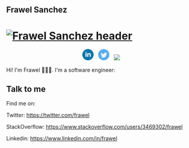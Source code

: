 ## Frawel Sanchez

# [![Frawel Sanchez header](https://media-exp1.licdn.com/dms/image/C4E16AQFpuzSxl18_2A/profile-displaybackgroundimage-shrink_350_1400/0/1548796762038?e=1615420800&v=beta&t=3nCdPVFuPC41e0ANbbrbkg1HGZWrlkF6anK1dFRc_VM)](https://www.linkedin.com/in/frawel)

<p align='center'>
<a href="https://www.linkedin.com/in/frawel/"><img height="30" src="https://raw.githubusercontent.com/Frawel/Frawel/master/icons/linkedin.png"></a>&nbsp;&nbsp;
<a href="https://twitter/frawel"><img height="30" src="https://raw.githubusercontent.com/Frawel/Frawel/master/icons/twitter.png?raw=true"></a>&nbsp;&nbsp;
<img src="https://visitor-badge.glitch.me/badge?page_id=frawel.visitor-badge">
</p>


Hi! I'm Frawel 🙋🏽‍♂️. I'm a software engineer:


## Talk to me
Find me on:

Twitter: https://twitter.com/frawel

StackOverflow: https://www.stackoverflow.com/users/3469302/frawel

Linkedin: https://www.linkedin.com/in/frawel
